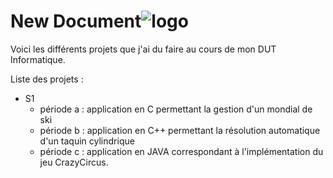 # New Document![logo](http://www.planetecampus.com/wp-content/uploads/2017/04/iut-paris.jpg)

Voici les différents projets que j'ai du faire au cours de mon DUT Informatique.

Liste des projets :

* S1
  * période a : application en C permettant la gestion d'un mondial de ski
  * période b : application en C++ permettant la résolution automatique d'un taquin cylindrique
  * période c : application en JAVA correspondant à l'implémentation du jeu CrazyCircus.